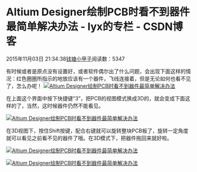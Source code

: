 # Altium Designer绘制PCB时看不到器件最简单解决办法 - lyx的专栏 - CSDN博客





2015年11月03日 21:34:38[钱塘小甲子](https://me.csdn.net/qtlyx)阅读数：5347









有时候或者是原点没有设置好，或者软件偶尔出了什么问题，会出现下面这样的情况：红色圈圈所指示的地放应该有一个器件，飞线连接着，但是无论如何也看不见了，怎么办呢！
[![Altium <wbr>Designer绘制PCB时看不到器件最简单解决办法](http://s3.sinaimg.cn/bmiddle/002y1HhYgy6OTKGjG3o82&690)](http://photo.blog.sina.com.cn/showpic.html#blogid=8b2e46de0102v9cn&url=http://album.sina.com.cn/pic/002y1HhYgy6OTKGjG3o82)

在上面这个界面中按下快捷键“3”，把PCB的视图模式换成3D的，就会变成下面这样的了，当然，这时候器件仍然不能看见。

[![Altium <wbr>Designer绘制PCB时看不到器件最简单解决办法](http://s6.sinaimg.cn/bmiddle/002y1HhYgy6OTKGmVOB15&690)](http://photo.blog.sina.com.cn/showpic.html#blogid=8b2e46de0102v9cn&url=http://album.sina.com.cn/pic/002y1HhYgy6OTKGmVOB15)


在3D视图下，按住Shift按键，配合右键就可以旋转整块PCB板了，旋转一定角度就可以看见之前看不见的器件了哦。在3D模式下，把器件拖回来就好啦。

[![Altium <wbr>Designer绘制PCB时看不到器件最简单解决办法](http://s9.sinaimg.cn/mw690/002y1HhYgy6OTKGq9YYb8&690)](http://photo.blog.sina.com.cn/showpic.html#blogid=8b2e46de0102v9cn&url=http://album.sina.com.cn/pic/002y1HhYgy6OTKGq9YYb8)

[![Altium <wbr>Designer绘制PCB时看不到器件最简单解决办法](http://s13.sinaimg.cn/mw690/002y1HhYgy6OTKGtXQg4c&690)](http://photo.blog.sina.com.cn/showpic.html#blogid=8b2e46de0102v9cn&url=http://album.sina.com.cn/pic/002y1HhYgy6OTKGtXQg4c)




